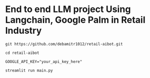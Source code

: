 # End to end LLM project Using Langchain, Google Palm in Retail Industry

```
git https://github.com/debamitr1012/retail-aibot.git
```
```
cd retail-aibot
```
```
GOOGLE_API_KEY="your_api_key_here"
```
```
streamlit run main.py
```
